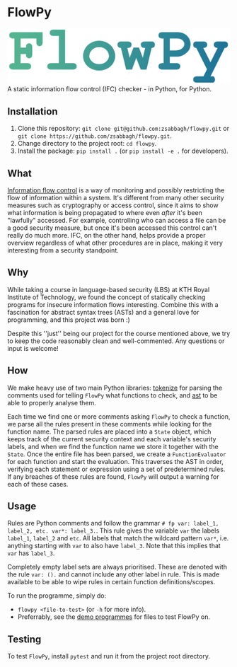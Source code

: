 # FlowPy
![FlowPy](flowpy-colour.png)
A static information flow control (IFC) checker - in Python, for Python.

## Installation
1. Clone this repository: `git clone git@github.com:zsabbagh/flowpy.git` or `git clone https://github.com/zsabbagh/flowpy.git`.
2. Change directory to the project root: `cd flowpy`.
3. Install the package: `pip install .` (or `pip install -e .` for developers).

## What
[Information flow control](https://en.wikipedia.org/wiki/Information_flow_(information_theory)) is a way of monitoring and possibly restricting the flow of information within a system. It's different from many other security measures such as cryptography or access control, since it aims to show what information is being propagated to where even *after* it's been "lawfully" accessed. For example, controlling who can access a file can be a good security measure, but once it's been accessed this control can't really do much more. IFC, on the other hand, helps provide a proper overview regardless of what other procedures are in place, making it very interesting from a security standpoint.

## Why
While taking a course in language-based security (LBS) at KTH Royal Institute of Technology, we found the concept of statically checking programs for insecure information flows interesting. Combine this with a fascination for abstract syntax trees (ASTs) and a general love for programming, and this project was born :)

Despite this ''just'' being our project for the course mentioned above, we try to keep the code reasonably clean and well-commented. Any questions or input is welcome!

## How
We make heavy use of two main Python libraries: [tokenize](https://docs.python.org/3/library/tokenize.html) for parsing the comments used for telling `FlowPy` what functions to check, and [ast](https://docs.python.org/3/library/ast.html) to be able to properly analyse them.

Each time we find one or more comments asking `FlowPy` to check a function, we parse all the rules present in these comments while looking for the function name. The parsed rules are placed into a `State` object, which keeps track of the current security context and each variable's security labels, and when we find the function name we store it together with the `State`. Once the entire file has been parsed, we create a `FunctionEvaluator` for each function and start the evaluation. This traverses the AST in order, verifying each statement or expression using a set of predetermined rules. If any breaches of these rules are found, `FlowPy` will output a warning for each of these cases.

## Usage

Rules are Python comments and follow the grammar `# fp var: label_1, label_2, etc. var*: label_3.`.
This rule gives the variable `var` the labels `label_1`, `label_2` and `etc`.
All labels that match the wildcard pattern `var*`, i.e. anything starting with `var` to also have `label_3`.
Note that this implies that `var` has `label_3`.

Completely empty label sets are always prioritised.
These are denoted with the rule `var: ().` and cannot include any other label in rule.
This is made available to be able to wipe rules in certain function definitions/scopes.

To run the programme, simply do:

- `flowpy <file-to-test>` (or `-h` for more info).
- Preferrably, see the [demo programmes](./demo_inputs) for files to test FlowPy on.

## Testing
To test `FlowPy`, install `pytest` and run it from the project root directory.
